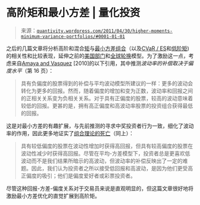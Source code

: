 <!--yml

分类：未分类

日期：2024 年 05 月 18 日 13:51:58

-->

# 高阶矩和最小方差 | 量化投资

> 来源：[`quantivity.wordpress.com/2011/04/30/higher-moments-minimum-variance-portfolios/#0001-01-01`](https://quantivity.wordpress.com/2011/04/30/higher-moments-minimum-variance-portfolios/#0001-01-01)

之后的几篇文章将分析高阶和混合[矩](http://en.wikipedia.org/wiki/Moment_(mathematics))与[最小方差组合](https://quantivity.wordpress.com/2011/04/17/minimum-variance-portfolios/)（以及[CVaR / ES](http://en.wikipedia.org/wiki/Expected_shortfall)和[低阶矩](http://en.wikipedia.org/wiki/Moment_(mathematics)#Partial_moments))的相关性和比较表现，延伸之前的[美国部门](https://quantivity.wordpress.com/2011/04/22/minimum-variance-sector-rotation-part-2/)和[全球轮换](https://quantivity.wordpress.com/2011/04/24/minimum-variance-global-rotation/)模型。为了激励这一点，考虑来自[Amaya and Vasquez](http://www.efmaefm.org/0EFMAMEETINGS/EFMA%20ANNUAL%20MEETINGS/2010-Aarhus/EFMA2010_0137_fullpaper.pdf) [2010]的以下引用，其中推测*波动率的补偿取决于偏度水平*（第 16 页）：

> 具有负偏度的股票得到的补偿与平均波动模型所建议的一样：更多的波动会转化为更多的回报。然而，随着偏度的增加和变为正数，波动率和回报之间的正相关关系变为负相关关系。对于具有正偏度的股票，较高的波动意味着较低的回报。更甚的是，拥有高正偏度和高波动率股票的投资组合获得最低的回报。

这是对最小方差的有趣扩展，与先前推测的寻求中奖投资者行为一致，细化了波动率的作用，因此更多地证实了[组合理论的死亡](https://quantivity.wordpress.com/2011/04/10/portfolio-theory-is-dead-now-what/)（同上）：

> 具有较低偏度的股票在波动性增加时获得高回报，但具有较高偏度的股票在波动性减少时获得高回报。尽管在平均-方差模型下，投资者总是更喜欢低波动而不是我们结果所暗示的高波动，但波动率的补偿反映出了一定的难题。因此，我们认为投资者之所以接受低回报和高波动，是因为他们更受高正偏度的吸引；他们是偏度爱好者或彩票投资者。

尽管这种回报-方差-偏度关系对于交易员来说是直观明显的，但这篇文章很好地将激励最小方差优化的直觉扩展到高阶矩。

